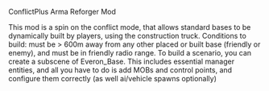 ConflictPlus Arma Reforger Mod

This mod is a spin on the conflict mode, that allows standard bases to be dynamically built by players, using the construction truck.
Conditions to build: must be > 600m away from any other placed or built base (friendly or enemy), and must be in friendly radio range.
To build a scenario, you can create a subscene of Everon_Base. This includes essential manager entities, and all you have to do is add MOBs and control points, and configure them correctly (as well ai/vehicle spawns optionally)
